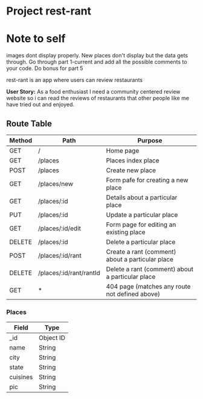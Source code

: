 # Project rest-rant

# Note to self

images dont display properly. New places don't display but the data gets through. Go through part 1-current and add all the possible comments to your code. Do bonus for part 5

rest-rant is an app where users can review restaurants

**User Story:**
As a food enthusiast I need a community centered review website so i can read the reviews of restaurants that other people like me have tried out and enjoyed.

## Route Table

| Method | Path                    | Purpose                                          |
| ------ | ----------------------- | ------------------------------------------------ |
| GET    | /                       | Home page                                        |
| GET    | /places                 | Places index place                               |
| POST   | /places                 | Create new place                                 |
| GET    | /places/new             | Form pafe for creating a new place               |
| GET    | /places/:id             | Details about a particular place                 |
| PUT    | /places/:id             | Update a particular place                        |
| GET    | /places/:id/edit        | Form page for editing an existing place          |
| DELETE | /places/:id             | Delete a particular place                        |
| POST   | /places/:id/rant        | Create a rant (comment) about a particular place |
| DELETE | /places/:id/rant/rantId | Delete a rant (comment) about a particular place |
| GET    | \*                      | 404 page (matches any route not defined above)   |

### Places

| Field    | Type      |
| -------- | --------- |
| \_id     | Object ID |
| name     | String    |
| city     | String    |
| state    | String    |
| cuisines | String    |
| pic      | String    |
